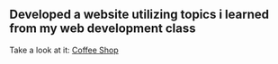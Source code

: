 <h2>Developed a website utilizing topics i learned from my web development class</h2>


Take a look at it: [Coffee Shop](https://hussainv2.github.io/CoffeeShop/)
